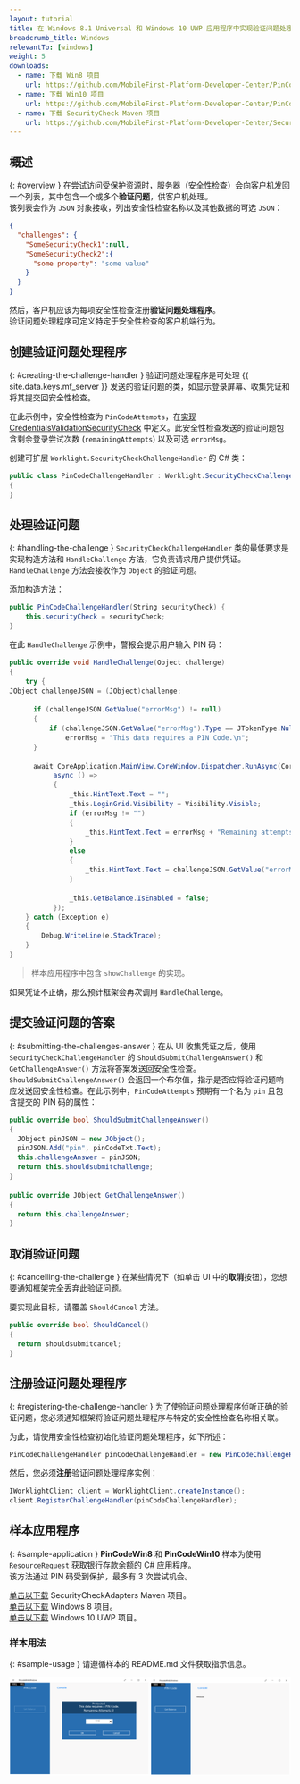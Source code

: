 ```yaml
---
layout: tutorial
title: 在 Windows 8.1 Universal 和 Windows 10 UWP 应用程序中实现验证问题处理程序
breadcrumb_title: Windows
relevantTo: [windows]
weight: 5
downloads:
  - name: 下载 Win8 项目
    url: https://github.com/MobileFirst-Platform-Developer-Center/PinCodeWin8/tree/release80
  - name: 下载 Win10 项目
    url: https://github.com/MobileFirst-Platform-Developer-Center/PinCodeWin10/tree/release80
  - name: 下载 SecurityCheck Maven 项目
    url: https://github.com/MobileFirst-Platform-Developer-Center/SecurityCheckAdapters/tree/release80
---
```

<!-- NLS_CHARSET=UTF-8 -->
## 概述
{: #overview }
在尝试访问受保护资源时，服务器（安全性检查）会向客户机发回一个列表，其中包含一个或多个**验证问题**，供客户机处理。  
该列表会作为 `JSON` 对象接收，列出安全性检查名称以及其他数据的可选 `JSON`：

```json
{
  "challenges": {
    "SomeSecurityCheck1":null,
    "SomeSecurityCheck2":{
      "some property": "some value"
    }
  }
}
```

然后，客户机应该为每项安全性检查注册**验证问题处理程序**。  
验证问题处理程序可定义特定于安全性检查的客户机端行为。

## 创建验证问题处理程序
{: #creating-the-challenge-handler }
验证问题处理程序是可处理 {{ site.data.keys.mf_server }} 发送的验证问题的类，如显示登录屏幕、收集凭证和将其提交回安全性检查。

在此示例中，安全性检查为 `PinCodeAttempts`，在[实现 CredentialsValidationSecurityCheck](../security-check) 中定义。此安全性检查发送的验证问题包含剩余登录尝试次数 (`remainingAttempts`) 以及可选 `errorMsg`。

创建可扩展 `Worklight.SecurityCheckChallengeHandler` 的 C# 类：

```csharp
public class PinCodeChallengeHandler : Worklight.SecurityCheckChallengeHandler
{
}
```

## 处理验证问题
{: #handling-the-challenge }
`SecurityCheckChallengeHandler` 类的最低要求是实现构造方法和 `HandleChallenge` 方法，它负责请求用户提供凭证。`HandleChallenge` 方法会接收作为 `Object` 的验证问题。

添加构造方法：

```csharp
public PinCodeChallengeHandler(String securityCheck) {
    this.securityCheck = securityCheck;
}
```

在此 `HandleChallenge` 示例中，警报会提示用户输入 PIN 码：

```csharp
public override void HandleChallenge(Object challenge)
{
    try { 
JObject challengeJSON = (JObject)challenge;

      if (challengeJSON.GetValue("errorMsg") != null)
      {
          if (challengeJSON.GetValue("errorMsg").Type == JTokenType.Null)
              errorMsg = "This data requires a PIN Code.\n";
      }

      await CoreApplication.MainView.CoreWindow.Dispatcher.RunAsync(CoreDispatcherPriority.Normal,
           async () =>
           {
               _this.HintText.Text = "";
               _this.LoginGrid.Visibility = Visibility.Visible;
               if (errorMsg != "")
               {
                   _this.HintText.Text = errorMsg + "Remaining attempts: " + challengeJSON.GetValue("remainingAttempts");
               }
               else
               {
                   _this.HintText.Text = challengeJSON.GetValue("errorMsg") + "\n" + "Remaining attempts: " + challengeJSON.GetValue("remainingAttempts");
               }

               _this.GetBalance.IsEnabled = false;
           });
    } catch (Exception e)
    {
        Debug.WriteLine(e.StackTrace);
    }
}
```

> 样本应用程序中包含 `showChallenge` 的实现。

如果凭证不正确，那么预计框架会再次调用 `HandleChallenge`。

## 提交验证问题的答案
{: #submitting-the-challenges-answer }
在从 UI 收集凭证之后，使用 `SecurityCheckChallengeHandler` 的 `ShouldSubmitChallengeAnswer()` 和 `GetChallengeAnswer()` 方法将答案发送回安全性检查。`ShouldSubmitChallengeAnswer()` 会返回一个布尔值，指示是否应将验证问题响应发送回安全性检查。在此示例中，`PinCodeAttempts` 预期有一个名为 `pin` 且包含提交的 PIN 码的属性：

```csharp
public override bool ShouldSubmitChallengeAnswer()
{
  JObject pinJSON = new JObject();
  pinJSON.Add("pin", pinCodeTxt.Text);
  this.challengeAnswer = pinJSON;
  return this.shouldsubmitchallenge;
}

public override JObject GetChallengeAnswer()
{
  return this.challengeAnswer;
}

```

## 取消验证问题
{: #cancelling-the-challenge }
在某些情况下（如单击 UI 中的**取消**按钮），您想要通知框架完全丢弃此验证问题。

要实现此目标，请覆盖 `ShouldCancel` 方法。


```csharp
public override bool ShouldCancel()
{
  return shouldsubmitcancel;
}
```

## 注册验证问题处理程序
{: #registering-the-challenge-handler }
为了使验证问题处理程序侦听正确的验证问题，您必须通知框架将验证问题处理程序与特定的安全性检查名称相关联。

为此，请使用安全性检查初始化验证问题处理程序，如下所述：

```csharp
PinCodeChallengeHandler pinCodeChallengeHandler = new PinCodeChallengeHandler("PinCodeAttempts");
```

然后，您必须**注册**验证问题处理程序实例：

```csharp
IWorklightClient client = WorklightClient.createInstance();
client.RegisterChallengeHandler(pinCodeChallengeHandler);
```

## 样本应用程序
{: #sample-application }
**PinCodeWin8** 和 **PinCodeWin10** 样本为使用 `ResourceRequest` 获取银行存款余额的 C# 应用程序。  
该方法通过 PIN 码受到保护，最多有 3 次尝试机会。

[单击以下载](https://github.com/MobileFirst-Platform-Developer-Center/SecurityCheckAdapters/tree/release80) SecurityCheckAdapters Maven 项目。  
[单击以下载](https://github.com/MobileFirst-Platform-Developer-Center/PinCodeWin8/tree/release80) Windows 8 项目。  
[单击以下载](https://github.com/MobileFirst-Platform-Developer-Center/PinCodeWin10/tree/release80) Windows 10 UWP 项目。

### 样本用法
{: #sample-usage }
请遵循样本的 README.md 文件获取指示信息。

![样本应用程序](sample-application.png)   
